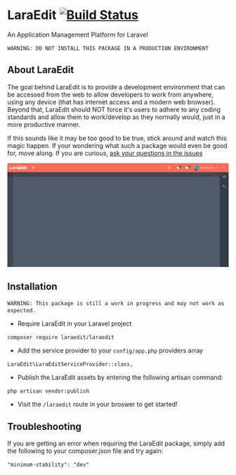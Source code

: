# LaraEdit [![Build Status](https://travis-ci.org/laraedit/laraedit.svg?branch=master)](https://travis-ci.org/laraedit/laraedit)
An Application Management Platform for Laravel

```
WARNING: DO NOT INSTALL THIS PACKAGE IN A PRODUCTION ENVIRONMENT
```

## About LaraEdit
The goal behind LaraEdit is to provide a development environment that can be accessed from the web to allow developers to work from anywhere, using any device (that has internet access and a modern web browser). Beyond that, LaraEdit should NOT force it's users to adhere to any coding standards and allow them to work/develop as they normally would, just in a more productive manner.

If this sounds like it may be too good to be true, stick around and watch this magic happen. If your wondering what such a package would even be good for, move along. If you are curious, [ask your questions in the issues](https://github.com/laraedit/laraedit/issues)

![LaraEdit v0.0.2 Screenshot](laraedit-v0.0.2.png)

## Installation
```
WARNING: This package is still a work in progress and may not work as expected. 
```
- Require LaraEdit in your Laravel project
```
composer require laraedit/laraedit
```
- Add the service provider to your `config/app.php` providers array
```
LaraEdit\LaraEditServiceProvider::class,
```
- Publish the LaraEdit assets by entering the following artisan command:
```
php artisan vendor:publish
```
- Visit the `/laraedit` route in your broswer to get started!

## Troubleshooting
If you are getting an error when requiring the LaraEdit package, simply add the following to your composer.json file and try again:
```
"minimum-stability": "dev"
```
